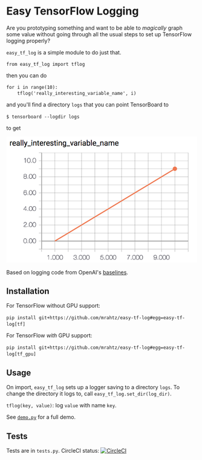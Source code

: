 # Easy TensorFlow Logging

Are you prototyping something and want to be able to _magically_ graph some value
without going through all the usual steps to set up TensorFlow logging properly?

`easy_tf_log` is a simple module to do just that.

```
from easy_tf_log import tflog
```

then you can do

```
for i in range(10):
    tflog('really_interesting_variable_name', i)
```

and you'll find a directory `logs` that you can point TensorBoard to

`$ tensorboard --logdir logs`

to get

![](tensorboard_screenshot.png)

Based on logging code from OpenAI's [baselines](https://github.com/openai/baselines).

## Installation

For TensorFlow without GPU support:

`pip install git+https://github.com/mrahtz/easy-tf-log#egg=easy-tf-log[tf]`

For TensorFlow *with* GPU support:

`pip install git+https://github.com/mrahtz/easy-tf-log#egg=easy-tf-log[tf_gpu]`

## Usage

On import, `easy_tf_log` sets up a logger saving to a directory `logs`. To
change the directory it logs to, call `easy_tf_log.set_dir(log_dir)`.

`tflog(key, value)`: log `value` with name `key`.

See [`demo.py`](demo.py) for a full demo.

## Tests

Tests are in `tests.py`. CircleCI status:
[![CircleCI](https://circleci.com/gh/mrahtz/easy-tf-log/tree/master.svg?style=svg&circle-token=4750ebc3733b859421a6453d2fe15c363480fa1c)](https://circleci.com/gh/mrahtz/easy-tf-log/tree/master)
